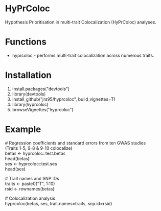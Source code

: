 # HyPrColoc
Hypothesis Prioritisation in multi-trait Colocalization (HyPrColoc) analyses.

# Functions
* hyprcoloc - performs multi-trait colocalization across numerous traits.  

# Installation
1. install.packages("devtools")
2. library(devtools)
3. install_github("jrs95/hyprcoloc", build_vignettes=T)
4. library(hyprcoloc)
5. browseVignettes("hyprcoloc")

# Example
\# Regression coefficients and standard errors from ten GWAS studies (Traits 1-5, 6-8 & 9-10 colocalize)  
betas <- hyprcoloc::test.betas  
head(betas)  
ses <- hyprcoloc::test.ses  
head(ses)  
  
\# Trait names and SNP IDs  
traits <- paste0("T", 1:10)  
rsid <- rownames(betas)  

\# Colocalization analysis  
hyprcoloc(betas, ses, trait.names=traits, snp.id=rsid)  
